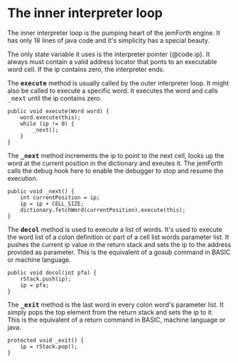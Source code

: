 # The inner interpreter loop #
The inner interpreter loop is the pumping heart of the jemForth engine.
It has only 18 lines of java code and it's simplicity has a special beauty.

The only state variable it uses is the interpreter pointer {@code ip}.
It always must contain a valid address locator that ponts to an executable word cell.
If the ip contains zero, the interpreter ends. 

The <tt>**execute**</tt> method is usually called by the outer interpreter loop.
It might also be called to execute a specific word. It executes the word and calls <tt>_next</tt>
until the ip contains zero.

    public void execute(Word word) {
        word.execute(this);
        while (ip != 0) {
            _next();
        }
    }

The <tt>**_next**</tt> method increments the ip to point to the next cell,
looks up the word at the current position in the dictionary and exeutes it.
The jemForth calls the debug hook here to enable the debugger to stop and resume 
the execution. 

    public void _next() {
        int currentPosition = ip;
        ip = ip + CELL_SIZE;
        dictionary.fetchWord(currentPosition).execute(this);
    }

The <tt>**decol**</tt> method is used to execute a list of words. It's used to execute the
word list of a colon definition or part of a cell list words parameter list. It pushes the
current ip value in the return stack and sets the ip to the address provided as parameter.
This is the equivalent of a gosub command in BASIC or machine language. 

    public void docol(int pfa) {
        rStack.push(ip);
        ip = pfa;
    }
    
The <tt>**_exit**</tt> method is the last word in every colon word's parameter list.
It simply pops the top element from the return stack and sets the ip to it.   
This is the equivalent of a return command in BASIC, machine language or java.

    protected void _exit() {
        ip = rStack.pop();
    }
    
